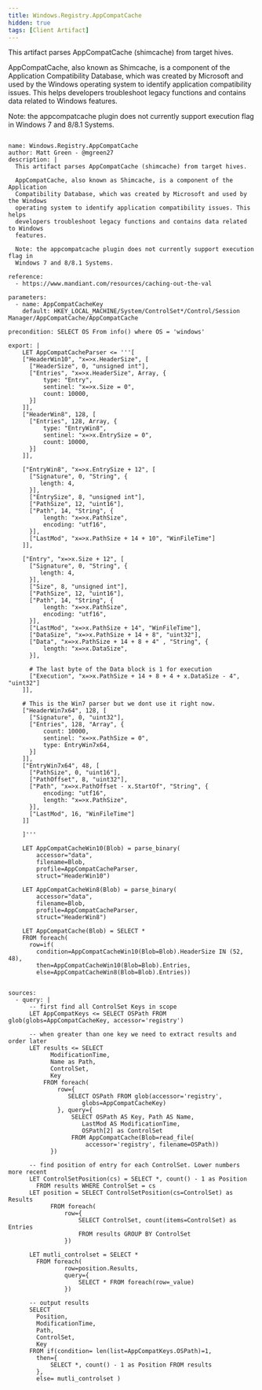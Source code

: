 ```yaml
---
title: Windows.Registry.AppCompatCache
hidden: true
tags: [Client Artifact]
---
```


This artifact parses AppCompatCache (shimcache) from target hives.

AppCompatCache, also known as Shimcache, is a component of the Application
Compatibility Database, which was created by Microsoft and used by the Windows
operating system to identify application compatibility issues. This helps
developers troubleshoot legacy functions and contains data related to Windows
features.

Note: the appcompatcache plugin does not currently support execution flag in
Windows 7 and 8/8.1 Systems.


<pre><code class="language-yaml">
name: Windows.Registry.AppCompatCache
author: Matt Green - @mgreen27
description: |
  This artifact parses AppCompatCache (shimcache) from target hives.

  AppCompatCache, also known as Shimcache, is a component of the Application
  Compatibility Database, which was created by Microsoft and used by the Windows
  operating system to identify application compatibility issues. This helps
  developers troubleshoot legacy functions and contains data related to Windows
  features.

  Note: the appcompatcache plugin does not currently support execution flag in
  Windows 7 and 8/8.1 Systems.

reference:
  - https://www.mandiant.com/resources/caching-out-the-val

parameters:
  - name: AppCompatCacheKey
    default: HKEY_LOCAL_MACHINE/System/ControlSet*/Control/Session Manager/AppCompatCache/AppCompatCache

precondition: SELECT OS From info() where OS = 'windows'

export: |
    LET AppCompatCacheParser <= '''[
    ["HeaderWin10", "x=>x.HeaderSize", [
      ["HeaderSize", 0, "unsigned int"],
      ["Entries", "x=>x.HeaderSize", Array, {
          type: "Entry",
          sentinel: "x=>x.Size = 0",
          count: 10000,
      }]
    ]],
    ["HeaderWin8", 128, [
      ["Entries", 128, Array, {
          type: "EntryWin8",
          sentinel: "x=>x.EntrySize = 0",
          count: 10000,
      }]
    ]],

    ["EntryWin8", "x=>x.EntrySize + 12", [
      ["Signature", 0, "String", {
         length: 4,
      }],
      ["EntrySize", 8, "unsigned int"],
      ["PathSize", 12, "uint16"],
      ["Path", 14, "String", {
          length: "x=>x.PathSize",
          encoding: "utf16",
      }],
      ["LastMod", "x=>x.PathSize + 14 + 10", "WinFileTime"]
    ]],

    ["Entry", "x=>x.Size + 12", [
      ["Signature", 0, "String", {
         length: 4,
      }],
      ["Size", 8, "unsigned int"],
      ["PathSize", 12, "uint16"],
      ["Path", 14, "String", {
          length: "x=>x.PathSize",
          encoding: "utf16",
      }],
      ["LastMod", "x=>x.PathSize + 14", "WinFileTime"],
      ["DataSize", "x=>x.PathSize + 14 + 8", "uint32"],
      ["Data", "x=>x.PathSize + 14 + 8 + 4" , "String", {
          length: "x=>x.DataSize",
      }],

      # The last byte of the Data block is 1 for execution
      ["Execution", "x=>x.PathSize + 14 + 8 + 4 + x.DataSize - 4", "uint32"]
    ]],

    # This is the Win7 parser but we dont use it right now.
    ["HeaderWin7x64", 128, [
      ["Signature", 0, "uint32"],
      ["Entries", 128, "Array", {
          count: 10000,
          sentinel: "x=>x.PathSize = 0",
          type: EntryWin7x64,
      }]
    ]],
    ["EntryWin7x64", 48, [
      ["PathSize", 0, "uint16"],
      ["PathOffset", 8, "uint32"],
      ["Path", "x=>x.PathOffset - x.StartOf", "String", {
          encoding: "utf16",
          length: "x=>x.PathSize",
      }],
      ["LastMod", 16, "WinFileTime"]
    ]]

    ]'''

    LET AppCompatCacheWin10(Blob) = parse_binary(
        accessor="data",
        filename=Blob,
        profile=AppCompatCacheParser,
        struct="HeaderWin10")

    LET AppCompatCacheWin8(Blob) = parse_binary(
        accessor="data",
        filename=Blob,
        profile=AppCompatCacheParser,
        struct="HeaderWin8")

    LET AppCompatCache(Blob) = SELECT *
    FROM foreach(
      row=if(
        condition=AppCompatCacheWin10(Blob=Blob).HeaderSize IN (52, 48),
        then=AppCompatCacheWin10(Blob=Blob).Entries,
        else=AppCompatCacheWin8(Blob=Blob).Entries))


sources:
  - query: |
      -- first find all ControlSet Keys in scope
      LET AppCompatKeys <= SELECT OSPath FROM glob(globs=AppCompatCacheKey, accessor='registry')

      -- when greater than one key we need to extract results and order later
      LET results <= SELECT
            ModificationTime,
            Name as Path,
            ControlSet,
            Key
          FROM foreach(
              row={
                 SELECT OSPath FROM glob(accessor='registry',
                     globs=AppCompatCacheKey)
              }, query={
                  SELECT OSPath AS Key, Path AS Name,
                     LastMod AS ModificationTime,
                     OSPath[2] as ControlSet
                  FROM AppCompatCache(Blob=read_file(
                      accessor='registry', filename=OSPath))
            })

      -- find position of entry for each ControlSet. Lower numbers more recent
      LET ControlSetPosition(cs) = SELECT *, count() - 1 as Position
        FROM results WHERE ControlSet = cs
      LET position = SELECT ControlSetPosition(cs=ControlSet) as Results
            FROM foreach(
                row={
                    SELECT ControlSet, count(items=ControlSet) as Entries
                    FROM results GROUP BY ControlSet
                })

      LET mutli_controlset = SELECT *
        FROM foreach(
                row=position.Results,
                query={
                    SELECT * FROM foreach(row=_value)
                })

      -- output results
      SELECT
        Position,
        ModificationTime,
        Path,
        ControlSet,
        Key
      FROM if(condition= len(list=AppCompatKeys.OSPath)=1,
        then={
            SELECT *, count() - 1 as Position FROM results
        },
        else= mutli_controlset )

</code></pre>

